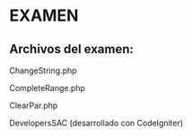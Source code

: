 # EXAMEN

## Archivos del examen:

ChangeString.php

CompleteRange.php

ClearPar.php

DevelopersSAC (desarrollado con CodeIgniter)
